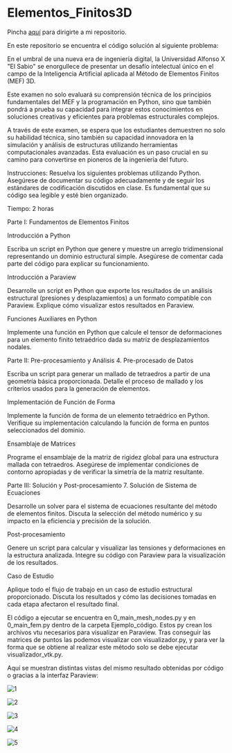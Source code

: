 # Elementos_Finitos3D

Pincha [aquí](https://github.com/PdEXavierMY/Elementos_Finitos3D/) para dirigirte a mi repositorio.

En este repositorio se encuentra el código solución al siguiente problema:

En el umbral de una nueva era de ingeniería digital, la Universidad Alfonso X "El Sabio" se enorgullece de presentar un desafío intelectual único en el campo de la Inteligencia Artificial aplicada al Método de Elementos Finitos (MEF) 3D. 

Este examen no solo evaluará su comprensión técnica de los principios fundamentales del MEF y la programación en Python, sino que también pondrá a prueba su capacidad para integrar estos conocimientos en soluciones creativas y eficientes para problemas estructurales complejos. 

A través de este examen, se espera que los estudiantes demuestren no solo su habilidad técnica, sino también su capacidad innovadora en la simulación y análisis de estructuras utilizando herramientas computacionales avanzadas. Esta evaluación es un paso crucial en su camino para convertirse en pioneros de la ingeniería del futuro.

Instrucciones: Resuelva los siguientes problemas utilizando Python. Asegúrese de documentar su código adecuadamente y de seguir los estándares de codificación discutidos en clase. Es fundamental que su código sea legible y esté bien organizado.

Tiempo: 2 horas

Parte I: Fundamentos de Elementos Finitos

Introducción a Python

Escriba un script en Python que genere y muestre un arreglo tridimensional representando un dominio estructural simple. Asegúrese de comentar cada parte del código para explicar su funcionamiento.

Introducción a Paraview

Desarrolle un script en Python que exporte los resultados de un análisis estructural (presiones y desplazamientos) a un formato compatible con Paraview. Explique cómo visualizar estos resultados en Paraview.

Funciones Auxiliares en Python

Implemente una función en Python que calcule el tensor de deformaciones para un elemento finito tetraédrico dada su matriz de desplazamientos nodales.

Parte II: Pre-procesamiento y Análisis 4. Pre-procesado de Datos

Escriba un script para generar un mallado de tetraedros a partir de una geometría básica proporcionada. Detalle el proceso de mallado y los criterios usados para la generación de elementos.

Implementación de Función de Forma

Implemente la función de forma de un elemento tetraédrico en Python. Verifique su implementación calculando la función de forma en puntos seleccionados del dominio.

Ensamblaje de Matrices

Programe el ensamblaje de la matriz de rigidez global para una estructura mallada con tetraedros. Asegúrese de implementar condiciones de contorno apropiadas y de verificar la simetría de la matriz resultante.

Parte III: Solución y Post-procesamiento 7. Solución de Sistema de Ecuaciones

Desarrolle un solver para el sistema de ecuaciones resultante del método de elementos finitos. Discuta la selección del método numérico y su impacto en la eficiencia y precisión de la solución.

Post-procesamiento

Genere un script para calcular y visualizar las tensiones y deformaciones en la estructura analizada. Integre su código con Paraview para la visualización de los resultados.

Caso de Estudio

Aplique todo el flujo de trabajo en un caso de estudio estructural proporcionado. Discuta los resultados y cómo las decisiones tomadas en cada etapa afectaron el resultado final.


El código a ejecutar se encuentra en 0_main_mesh_nodes.py y en 0_main_fem.py dentro de la carpeta Ejemplo_código. Estos py crean los archivos vtu necesarios para visualizar en Paraview. Tras conseguir las matrices de puntos las podemos visualizar con visualizador.py, y para ver la forma que se obtiene al realizar este método solo se debe ejecutar visualizador_vtk.py.

Aquí se muestran distintas vistas del mismo resultado obtenidas por código o gracias a la interfaz Paraview:

![1](https://github.com/PdEXavierMY/Elementos_Finitos3D/assets/91721699/43db873d-f40d-4528-bc30-30d345633b8c)


![2](https://github.com/PdEXavierMY/Elementos_Finitos3D/assets/91721699/a62e5ba6-c438-45d1-9d35-3c0896085d38)


![3](https://github.com/PdEXavierMY/Elementos_Finitos3D/assets/91721699/911bc944-a714-4815-8734-6073c3c08a5f)


![4](https://github.com/PdEXavierMY/Elementos_Finitos3D/assets/91721699/bdeef4fd-ae62-4ebf-91fa-55ba4743c213)


![5](https://github.com/PdEXavierMY/Elementos_Finitos3D/assets/91721699/86ad54ab-cc8a-4726-9735-945c2a1ecfbc)
